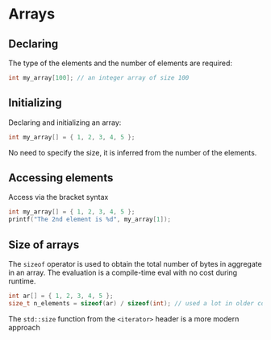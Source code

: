 # Arrays

## Declaring

The type of the elements and the number of elements are
required:

```c++
int my_array[100]; // an integer array of size 100
```

## Initializing

Declaring and initializing an array:

```c++
int my_array[] = { 1, 2, 3, 4, 5 };
```

No need to specify the size, it is inferred from the number 
of the elements.

## Accessing elements

Access via the bracket syntax

```c++
int my_array[] = { 1, 2, 3, 4, 5 };
printf("The 2nd element is %d", my_array[1]);
```

## Size of arrays

The `sizeof` operator is used to obtain the total number of bytes in aggregate in an array.
The evaluation is a compile-time eval with no cost during runtime.

```c++
int ar[] = { 1, 2, 3, 4, 5 };
size_t n_elements = sizeof(ar) / sizeof(int); // used a lot in older code, a hack
```

The `std::size` function from the `<iterator>` header is a more modern approach